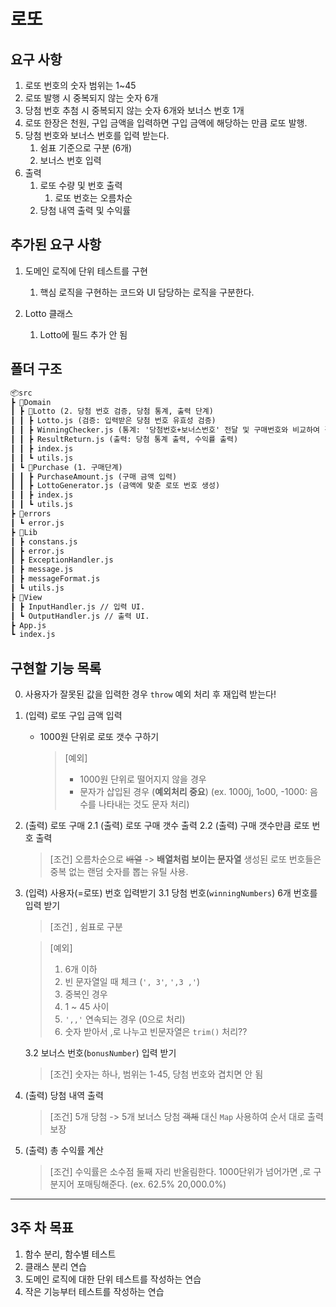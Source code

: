 # 로또

## 요구 사항

1. 로또 번호의 숫자 범위는 1~45
2. 로또 발행 시 중복되지 않는 숫자 6개
3. 당첨 번호 추첨 시 중복되지 않는 숫자 6개와 보너스 번호 1개
4. 로또 한장은 천원, 구입 금액을 입력하면 구입 금액에 해당하는 만큼 로또 발행.
5. 당첨 번호와 보너스 번호를 입력 받는다.
   1. 쉼표 기준으로 구분 (6개)
   2. 보너스 번호 입력
6. 출력
   1. 로또 수량 및 번호 출력
      1. 로또 번호는 오름차순
   2. 당첨 내역 출력 및 수익률

## 추가된 요구 사항

1. 도메인 로직에 단위 테스트를 구현

   1. 핵심 로직을 구현하는 코드와 UI 담당하는 로직을 구분한다.

1. Lotto 클래스
   1. Lotto에 필드 추가 안 됨

## 폴더 구조

```markdown
📦src
┣ 📂Domain
┃ ┣ 📂Lotto (2. 당첨 번호 검증, 당첨 통계, 출력 단계)
┃ ┃ ┣ Lotto.js (검증: 입력받은 당첨 번호 유효성 검증)
┃ ┃ ┣ WinningChecker.js (통계: '당첨번호+보너스번호' 전달 및 구매번호와 비교하여 결과 통계 리턴)
┃ ┃ ┣ ResultReturn.js (출력: 당첨 통계 출력, 수익률 출력)
┃ ┃ ┣ index.js
┃ ┃ ┗ utils.js
┃ ┗ 📂Purchase (1. 구매단계)
┃ ┃ ┣ PurchaseAmount.js (구매 금액 입력)
┃ ┃ ┣ LottoGenerator.js (금액에 맞춘 로또 번호 생성)
┃ ┃ ┣ index.js
┃ ┃ ┗ utils.js
┣ 📂errors
┃ ┗ error.js
┣ 📂Lib
┃ ┣ constans.js
┃ ┣ error.js
┃ ┣ ExceptionHandler.js
┃ ┣ message.js
┃ ┣ messageFormat.js
┃ ┗ utils.js
┣ 📂View
┃ ┣ InputHandler.js // 입력 UI.
┃ ┗ OutputHandler.js // 출력 UI.
┣ App.js
┗ index.js
```

## 구현할 기능 목록

0. 사용자가 잘못된 값을 입력한 경우 `throw` 예외 처리 후 재입력 받는다!

1. (입력) 로또 구입 금액 입력

   - 1000원 단위로 로또 갯수 구하기

     > [예외]
     >
     > - 1000원 단위로 떨어지지 않을 경우
     > - 문자가 삽입된 경우 (**예외처리 중요**)
     >   (ex. 1000j, 1o00, -1000: 음수를 나타내는 것도 문자 처리)

2. (출력) 로또 구매
   2.1 (출력) 로또 구매 갯수 출력
   2.2 (출력) 구매 갯수만큼 로또 번호 출력

   > [조건]
   > 오름차순으로 ~~배열~~ -> **배열처럼 보이는 문자열**
   > 생성된 로또 번호들은 중복 없는 랜덤 숫자를 뽑는 유틸 사용.

3. (입력) 사용자(=로또) 번호 입력받기
   3.1 당첨 번호(`winningNumbers`) 6개 번호를 입력 받기

   > [조건]
   > , 쉼표로 구분

   > [예외]
   >
   > 1. 6개 이하
   > 2. 빈 문자열일 때 체크 (`', 3'`, `',3 ,'`)
   > 3. 중복인 경우
   > 4. 1 ~ 45 사이
   > 5. `',,'` 연속되는 경우 (0으로 처리)
   > 6. 숫자 받아서 ,로 나누고 빈문자열은 `trim()` 처리??

   3.2 보너스 번호(`bonusNumber`) 입력 받기

   > [조건]
   > 숫자는 하나, 범위는 1-45, 당첨 번호와 겹치면 안 됨

4. (출력) 당첨 내역 출력

   > [조건]
   > 5개 당첨 -> 5개 보너스 당첨
   > ~~객체~~ 대신 `Map` 사용하여 순서 대로 출력 보장

5. (출력) 총 수익률 계산

   > [조건]
   > 수익률은 소수점 둘째 자리 반올림한다.
   > 1000단위가 넘어가면 ,로 구분지어 포매팅해준다.
   > (ex. 62.5% 20,000.0%)

---

## 3주 차 목표

1. 함수 분리, 함수별 테스트
2. 클래스 분리 연습
3. 도메인 로직에 대한 단위 테스트를 작성하는 연습
4. 작은 기능부터 테스트를 작성하는 연습

